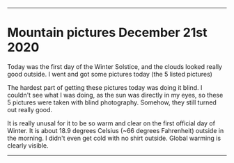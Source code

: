
***

# Mountain pictures December 21st 2020

Today was the first day of the Winter Solstice, and the clouds looked really good outside. I went and got some pictures today (the 5 listed pictures)

The hardest part of getting these pictures today was doing it blind. I couldn't see what I was doing, as the sun was directly in my eyes, so these 5 pictures were taken with blind photography. Somehow, they still turned out really good.

It is really unusal for it to be so warm and clear on the first official day of Winter. It is about 18.9 degrees Celsius (~66 degrees Fahrenheit) outside in the morning. I didn't even get cold with no shirt outside. Global warming is clearly visible.

***

